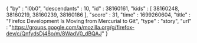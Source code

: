 {
  "by" : "l0b0",
  "descendants" : 10,
  "id" : 38160161,
  "kids" : [ 38160248, 38160219, 38160239, 38160186 ],
  "score" : 31,
  "time" : 1699260604,
  "title" : "Firefox Development Is Moving from Mercurial to Git",
  "type" : "story",
  "url" : "https://groups.google.com/a/mozilla.org/g/firefox-dev/c/QnfydsDj48o/m/8WadV0_dBQAJ"
}
